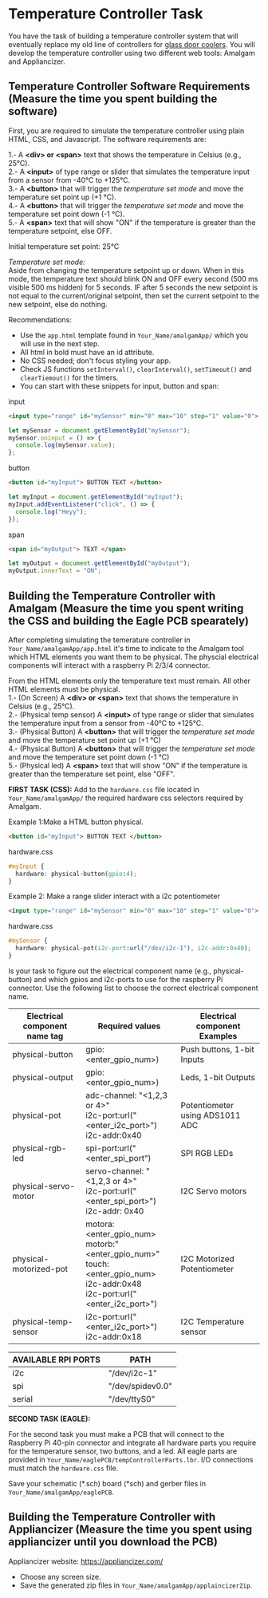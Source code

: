 # Temperature Controller Task

You have the task of building a temperature controller system that will eventually replace my old line of controllers for [glass door coolers](http://tor-rey-refrigeration.com/glass-door-coolers/). You will develop the temperature controller using two different web tools: Amalgam and Appliancizer.

## Temperature Controller Software Requirements (Measure the time you spent building the software)
First, you are required to simulate the temperature controller using plain HTML, CSS, and Javascript. The software requirements are:  

1.- A **\<div\> or \<span\>** text that shows the temperature in Celsius (e.g., 25°C).    
2.- A **\<input\>** of type range or slider that simulates the temperature input from a sensor from -40°C to +125°C.   
3.- A **\<button\>** that will trigger the *temperature set mode* and move the temperature set point up (+1 °C).   
4.- A **\<button\>** that will trigger the *temperature set mode* and move the temperature set point down (-1 °C).    
5.- A **\<span\>** text that will show "ON" if the temperature is greater than the temperature setpoint, else OFF.    
    
Initial temperature set point: 25°C  

*Temperature set mode:*  
Aside from changing the temperature setpoint up or down. When in this mode, the temperature text should blink ON and OFF every second (500 ms visible 500 ms hidden) for 5 seconds. IF after 5 seconds the new setpoint is not equal to the current/original setpoint, then set the current setpoint to the new setpoint, else do nothing.   

Recommendations:   
- Use the ```app.html``` template found in ```Your_Name/amalgamApp/``` which you will use in the next step. 
- All html in bold must have an id attribute.
- No CSS needed; don't focus styling your app.
- Check JS functions ```setInterval()```, ```clearInterval()```, ```setTimeout()``` and ```clearTiemout()``` for the timers.
- You can start with these snippets for input, button and span:   
    
    
input
```html
<input type="range" id="mySensor" min="0" max="10" step="1" value="0">
```
```js
let mySensor = document.getElementById("mySensor");
mySensor.oninput = () => {
  console.log(mySensor.value);
};
```
button
```html
<button id="myInput"> BUTTON TEXT </button>
```
```js
let myInput = document.getElementById("myInput");
myInput.addEventListener("click", () => {
  console.log("Heyy");
});
```
span
```html 
<span id="myOutput"> TEXT </span>
```
```js
let myOutput = document.getElementById("myOutput");
myOutput.innerText = "ON";
```


## Building the Temperature Controller with Amalgam (Measure the time you spent writing the CSS and building the Eagle PCB spearately)

After completing simulating the temerature controller in ```Your_Name/amalgamApp/app.html``` it's time to indicate to the Amalgam tool which HTML elements you want them to be physical. The physcial electrical components will interact with a raspberry Pi 2/3/4 connector. 

From the HTML elements only the temperature text must remain. All other HTML elements must be physical.   
1.- (On Screen) A __\<div\> or \<span\>__ text that shows the temperature in Celsius (e.g., 25°C).   
2.- (Physical temp sensor) A __\<input\>__ of type range or slider that simulates the temperature input from a sensor from -40°C to +125°C.    
3.- (Physical Button) A __\<button\>__ that will trigger the _temperature set mode_ and move the temperature set point up (+1 °C)    
4.- (Physical Button) A __\<button\>__ that will trigger the _temperature set mode_ and move the temperature set point down (-1 °C)   
5.- (Physical led) A __\<span\>__ text that will show "ON" if the temperature is greater than the temperature set point, else "OFF". 


**FIRST TASK (CSS):** Add to the ```hardware.css``` file located in ```Your_Name/amalgamApp/``` the required hardware css selectors required by Amalgam.   
    
Example 1:Make a HTML button physical. 
```html
<button id="myInput"> BUTTON TEXT </button>
```
hardware.css
```css
#myInput {
  hardware: physical-button(gpio:4);
}
```

Example 2: Make a range slider interact with a i2c potentiometer
```html
<input type="range" id="mySensor" min="0" max="10" step="1" value="0">
```
hardware.css
```css
#mySensor {
  hardware: physical-pot(i2c-port:url("/dev/i2c-1"), i2c-addr:0x40);
}
```

Is your task to figure out the electrical component name (e.g., physical-button) and which gpios and i2c-ports to use for the raspberry Pi connector. Use the following list to choose the correct electrical component name.

| Electrical component name tag | Required values                                                                                                        | Electrical component Examples   |
|---------------------------|------------------------------------------------------------------------------------------------------------------------|---------------------------------|
| physical-button           | gpio:<enter_gpio_num>)                                                                                     | Push buttons, 1-bit Inputs      |
| physical-output           | gpio:<enter_gpio_num>)                                                                                     | Leds, 1-bit Outputs             |
| physical-pot              | adc-channel: "<1,2,3 or 4>" <br> i2c-port:url("<enter_i2c_port>") <br> i2c-addr:0x40                                                                         | Potentiometer using ADS1011 ADC |
| physical-rgb-led          | spi-port:url("<enter_spi_port")                                                                                        | SPI RGB LEDs                    |
| physical-servo-motor      | servo-channel: "<1,2,3 or 4>" <br> i2c-port:url("<enter_spi_port>") <br> i2c-addr: 0x40                                          | I2C Servo motors                |
| physical-motorized-pot    | motora:<enter_gpio_num> <br> motorb:"<enter_gpio_num>" <br> touch:<enter_gpio_num> <br> i2c-addr:0x48 <br> i2c-port:url("<enter_i2c_port>") | I2C Motorized Potentiometer     |
| physical-temp-sensor      | i2c-port:url("<enter_i2c_port>") <br> i2c-addr:0x18                                                                         | I2C Temperature sensor          |


| AVAILABLE RPI PORTS | PATH  |
| ----------| ----------------|
| i2c       | "/dev/i2c-1"    |
| spi       | "/dev/spidev0.0"|
| serial    | "/dev/ttyS0"    |


**SECOND TASK (EAGLE):** 

For the second task you must make a PCB that will connect to the Raspberry Pi 40-pin connector and integrate all hardware parts you require for the temperature sensor, two buttons, and a led. All eagle parts are provided in ```Your_Name/eaglePCB/tempControllerParts.lbr```. I/O connections must match the ```hardware.css``` file.    

Save your schematic (\*.sch) board (\*sch) and gerber files in ```Your_Name/amalgamApp/eaglePCB```. 


## Building the Temperature Controller with Appliancizer (Measure the time you spent using appliancizer until you download the PCB)

Appliancizer website: https://appliancizer.com/     
- Choose any screen size.      
- Save the generated zip files in ```Your_Name/amalgamApp/applaincizerZip```.    
